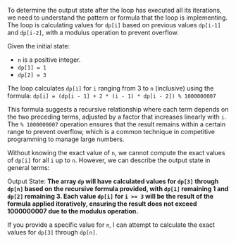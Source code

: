 To determine the output state after the loop has executed all its iterations, we need to understand the pattern or formula that the loop is implementing. The loop is calculating values for `dp[i]` based on previous values `dp[i-1]` and `dp[i-2]`, with a modulus operation to prevent overflow.

Given the initial state:
- `n` is a positive integer.
- `dp[1] = 1`
- `dp[2] = 3`

The loop calculates `dp[i]` for `i` ranging from 3 to `n` (inclusive) using the formula:
`dp[i] = (dp[i - 1] + 2 * (i - 1) * dp[i - 2]) % 1000000007`

This formula suggests a recursive relationship where each term depends on the two preceding terms, adjusted by a factor that increases linearly with `i`. The `% 1000000007` operation ensures that the result remains within a certain range to prevent overflow, which is a common technique in competitive programming to manage large numbers.

Without knowing the exact value of `n`, we cannot compute the exact values of `dp[i]` for all `i` up to `n`. However, we can describe the output state in general terms:

Output State: **The array `dp` will have calculated values for `dp[3]` through `dp[n]` based on the recursive formula provided, with `dp[1]` remaining 1 and `dp[2]` remaining 3. Each value `dp[i]` for `i >= 3` will be the result of the formula applied iteratively, ensuring the result does not exceed 1000000007 due to the modulus operation.**

If you provide a specific value for `n`, I can attempt to calculate the exact values for `dp[3]` through `dp[n]`.
